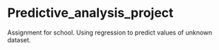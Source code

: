 # Predictive_analysis_project
Assignment for school. Using regression to predict values of unknown dataset.
